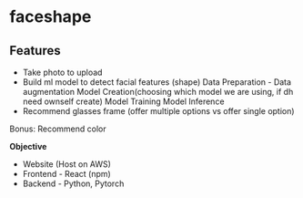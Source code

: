 # faceshape

## Features
- Take photo to upload
- Build ml model to detect facial features (shape)
    Data Preparation - Data augmentation
    Model Creation(choosing which model we are using, if dh need ownself create)
    Model Training
    Model Inference
- Recommend glasses frame (offer multiple options vs offer single option)

Bonus:
Recommend color

**Objective**
- Website (Host on AWS)
- Frontend - React (npm)
- Backend - Python, Pytorch

 
